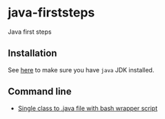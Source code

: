 # java-firststeps

Java first steps

## Installation

See [here](JAVA.md) to make sure you have `java` JDK installed.

## Command line

* [Single class to .java file with bash wrapper script](01-command-line/example01/README.md)
